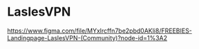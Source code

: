 # LaslesVPN
https://www.figma.com/file/MYxlrcffn7be2pbd0AKli8/FREEBIES-Landingpage-LaslesVPN-(Community)?node-id=1%3A2
